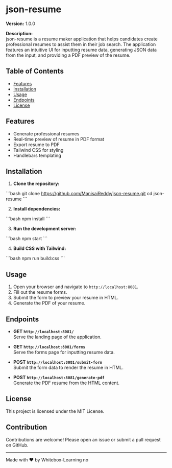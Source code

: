 # json-resume

**Version:** 1.0.0

**Description:**  
json-resume is a resume maker application that helps candidates create professional resumes to assist them in their job search. The application features an intuitive UI for inputting resume data, generating JSON data from the input, and providing a PDF preview of the resume.

## Table of Contents

- [Features](#features)
- [Installation](#installation)
- [Usage](#usage)
- [Endpoints](#endpoints)
- [License](#license)

## Features

- Generate professional resumes
- Real-time preview of resume in PDF format
- Export resume to PDF
- Tailwind CSS for styling
- Handlebars templating

## Installation

1. **Clone the repository:**

\`\`\`bash
git clone https://github.com/ManisaiReddy/json-resume.git
cd json-resume
\`\`\`

2. **Install dependencies:**

\`\`\`bash
npm install
\`\`\`

3. **Run the development server:**

\`\`\`bash
npm start
\`\`\`

4. **Build CSS with Tailwind:**

\`\`\`bash
npm run build:css
\`\`\`

## Usage

1. Open your browser and navigate to `http://localhost:8081`.
2. Fill out the resume forms.
3. Submit the form to preview your resume in HTML.
4. Generate the PDF of your resume.

## Endpoints

- **GET `http://localhost:8081/`**  
  Serve the landing page of the application.

- **GET `http://localhost:8081/forms`**  
  Serve the forms page for inputting resume data.

- **POST `http://localhost:8081/submit-form`**  
  Submit the form data to render the resume in HTML.

- **POST `http://localhost:8081/generate-pdf`**  
  Generate the PDF resume from the HTML content.

## License

This project is licensed under the MIT License.

## Contribution

Contributions are welcome! Please open an issue or submit a pull request on GitHub.

---

Made with ❤️ by Whitebox-Learning
no